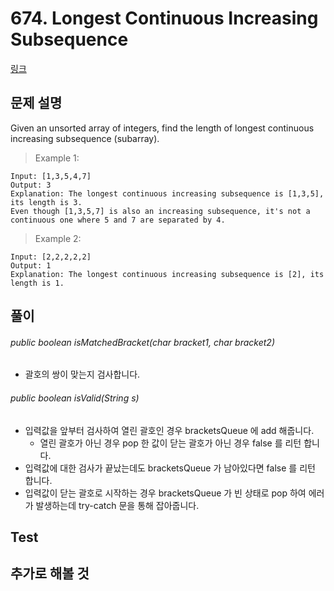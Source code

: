 # 674. Longest Continuous Increasing Subsequence
[링크](https://leetcode.com/problems/longest-continuous-increasing-subsequence/)

## 문제 설명

Given an unsorted array of integers, find the length of longest continuous increasing subsequence (subarray).

> Example 1:
```
Input: [1,3,5,4,7]
Output: 3
Explanation: The longest continuous increasing subsequence is [1,3,5], its length is 3. 
Even though [1,3,5,7] is also an increasing subsequence, it's not a continuous one where 5 and 7 are separated by 4. 
```

> Example 2:
```
Input: [2,2,2,2,2]
Output: 1
Explanation: The longest continuous increasing subsequence is [2], its length is 1. 
```

## 풀이
###### public boolean isMatchedBracket(char bracket1, char bracket2) 
- 괄호의 쌍이 맞는지 검사합니다.


###### public boolean isValid(String s) 
- 입력값을 앞부터 검사하여 열린 괄호인 경우 bracketsQueue 에 add 해줍니다.
    - 열린 괄호가 아닌 경우 pop 한 값이 닫는 괄호가 아닌 경우 false 를 리턴 합니다.
- 입력값에 대한 검사가 끝났는데도 bracketsQueue 가 남아있다면 false 를 리턴 합니다.
- 입력값이 닫는 괄호로 시작하는 경우 bracketsQueue 가 빈 상태로 pop 하여 에러가 발생하는데 try-catch 문을 통해 잡아줍니다. 
 

## Test    


## 추가로 해볼 것
 
